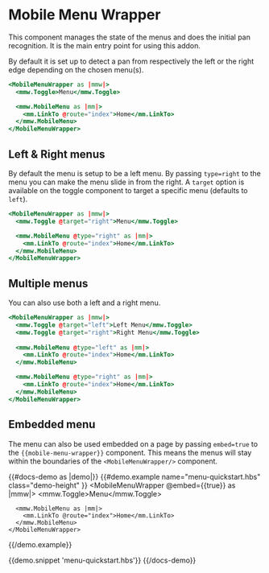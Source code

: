 # Mobile Menu Wrapper
This component manages the state of the menus and does the initial pan recognition. It is the main entry point for using this addon.

By default it is set up to detect a pan from respectively the left or the right edge depending on the chosen menu(s).

```handlebars
<MobileMenuWrapper as |mmw|>
  <mmw.Toggle>Menu</mmw.Toggle>

  <mmw.MobileMenu as |mm|>
    <mm.LinkTo @route="index">Home</mm.LinkTo>
  </mmw.MobileMenu>
</MobileMenuWrapper>
```

## Left & Right menus
By default the menu is setup to be a left menu. By passing `type=right` to the menu you can make the menu slide in from the right. A `target` option is available on the toggle component to target a specific menu (defaults to `left`).

```handlebars
<MobileMenuWrapper as |mmw|>
  <mmw.Toggle @target="right">Menu</mmw.Toggle>

  <mmw.MobileMenu @type="right" as |mm|>
    <mm.LinkTo @route="index">Home</mm.LinkTo>
  </mmw.MobileMenu>
</MobileMenuWrapper>
```

## Multiple menus
You can also use both a left and a right menu.

```handlebars
<MobileMenuWrapper as |mmw|>
  <mmw.Toggle @target="left">Left Menu</mmw.Toggle>
  <mmw.Toggle @target="right">Right Menu</mmw.Toggle>
  
  <mmw.MobileMenu @type="left" as |mm|>
    <mm.LinkTo @route="index">Home</mm.LinkTo>
  </mmw.MobileMenu>

  <mmw.MobileMenu @type="right" as |mm|>
    <mm.LinkTo @route="index">Home</mm.LinkTo>
  </mmw.MobileMenu>
</MobileMenuWrapper>
```

## Embedded menu
The menu can also be used embedded on a page by passing `embed=true` to the `{{mobile-menu-wrapper}}` component. This means the menus will stay within the boundaries of the `<MobileMenuWrapper/>` component.

{{#docs-demo as |demo|}}
  {{#demo.example name="menu-quickstart.hbs" class="demo-height" }}
    <MobileMenuWrapper @embed={{true}} as |mmw|>
      <mmw.Toggle>Menu</mmw.Toggle>
      
      <mmw.MobileMenu as |mm|>
        <mm.LinkTo @route="index">Home</mm.LinkTo>
      </mmw.MobileMenu>
    </MobileMenuWrapper>
  {{/demo.example}}

  {{demo.snippet 'menu-quickstart.hbs'}}
{{/docs-demo}}
